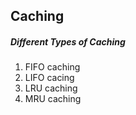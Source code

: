 ## Caching

##### Different Types of Caching

1. FIFO caching
2. LIFO cacing
3. LRU caching
4. MRU caching
